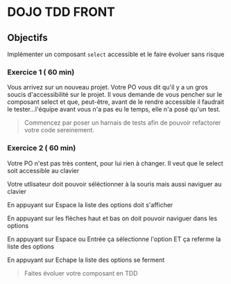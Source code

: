 # DOJO TDD FRONT

## Objectifs

Implémenter un composant `select` accessible et le faire évoluer sans risque

### Exercice 1 ( 60 min)

Vous arrivez sur un nouveau projet. Votre PO vous dit qu'il y a un gros soucis d'accessibilité sur le projet.
Il vous demande de vous pencher sur le composant select et que, peut-être, avant de le rendre accessible il faudrait le tester...l'équipe avant vous n'a pas eu le temps, elle n'a posé qu'un test.

> Commencez par poser un harnais de tests afin de pouvoir refactorer votre code sereinement.


### Exercice 2 ( 60 min)

Votre PO n'est pas très content, pour lui rien à changer. Il veut que le select soit accessible au clavier

Votre utlisateur doit pouvoir séléctionner à la souris mais aussi naviguer au clavier

En appuyant sur Espace la liste des options doit s'afficher

En appuyant sur les flèches haut et bas on doit pouvoir naviguer dans les options

En appuyant sur Espace ou Entrée ça sélectionne l'option ET ça referme la liste des options

En appuyant sur Echape la liste des options se ferment

> Faites évoluer votre composant en TDD


